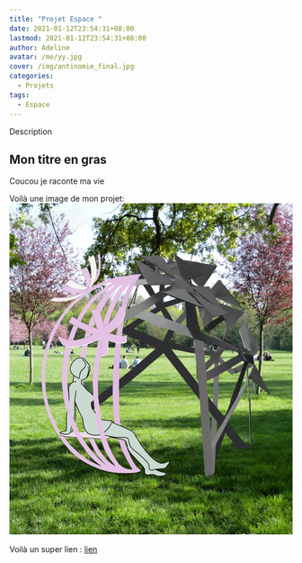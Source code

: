 ```yaml
---
title: "Projet Espace "
date: 2021-01-12T23:54:31+08:00
lastmod: 2021-01-12T23:54:31+08:00
author: Adeline
avatar: /me/yy.jpg
cover: /img/antinomie_final.jpg
categories:
  - Projets
tags:
  - Espace
---
```


Description

<!--more-->

## Mon titre en gras

Coucou je raconte ma vie

Voilà une image de mon projet:
![Super image](/img/antinomie_final.jpg)

Voilà un super lien :
[lien](https://leiningen.org/)

